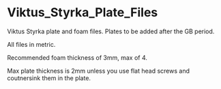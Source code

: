 # Viktus_Styrka_Plate_Files
Viktus Styrka plate and foam files. Plates to be added after the GB period.

All files in metric.

Recommended foam thickness of 3mm, max of 4.

Max plate thickness is 2mm unless you use flat head screws and coutnersink them in the plate.
